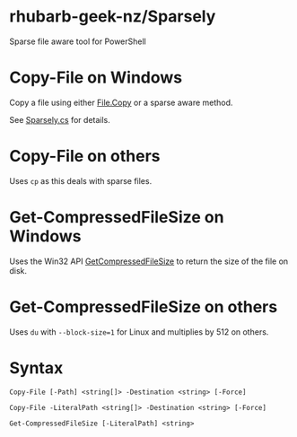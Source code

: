# rhubarb-geek-nz/Sparsely
Sparse file aware tool for PowerShell

# Copy-File on Windows

Copy a file using either [File.Copy](https://learn.microsoft.com/en-us/dotnet/api/system.io.file.copy?view=netstandard-2.0) or a sparse aware method.

See [Sparsely.cs](Sparsely.cs) for details.

# Copy-File on others

Uses `cp` as this deals with sparse files.

# Get-CompressedFileSize on Windows

Uses the Win32 API [GetCompressedFileSize](https://learn.microsoft.com/en-us/windows/win32/api/fileapi/nf-fileapi-getcompressedfilesizew) to return the size of the file on disk.

# Get-CompressedFileSize on others

Uses `du` with `--block-size=1` for Linux and multiplies by 512 on others.

# Syntax

```
Copy-File [-Path] <string[]> -Destination <string> [-Force]

Copy-File -LiteralPath <string[]> -Destination <string> [-Force]

Get-CompressedFileSize [-LiteralPath] <string>
```
